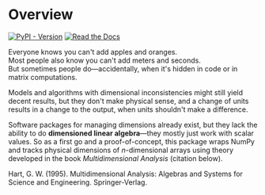 # Overview

[![PyPI - Version](https://img.shields.io/pypi/v/multi-dimpy)](https://pypi.org/project/multi-dimpy/)
[![Read the Docs](https://img.shields.io/readthedocs/multi-dimpy)](https://multi-dimpy.readthedocs.io/en/latest/)

Everyone knows you can't add apples and oranges.<br>
Most people also know you can't add meters and seconds.<br>
But sometimes people do—accidentally, when it's hidden in code or in matrix computations.

Models and algorithms with dimensional inconsistencies might still yield decent results, but they don't make physical sense, and a change of units results in a change to the output, when units shouldn't make a difference.

Software packages for managing dimensions already exist, but they lack the ability to do **dimensioned linear algebra**—they mostly just work with scalar values.
So as a first go and a proof-of-concept, this package wraps NumPy and tracks physical dimensions of $n$-dimensional arrays using theory developed in the book *Multidimensional Analysis* (citation below).

Hart, G. W. (1995). Multidimensional Analysis: Algebras and Systems for Science and Engineering. Springer-Verlag.
